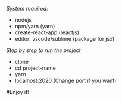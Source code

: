 *System required:*
+ nodejs
+ npm/yarn (yarn)
+ create-react-app (reactjs)
+ editor: vscode/sublime (package for jsx)

*Step by step to run the project*
+ clone
+ cd project-name
+ yarn
+ localhost:2020 (Change port if you want)

#Enjoy it!
